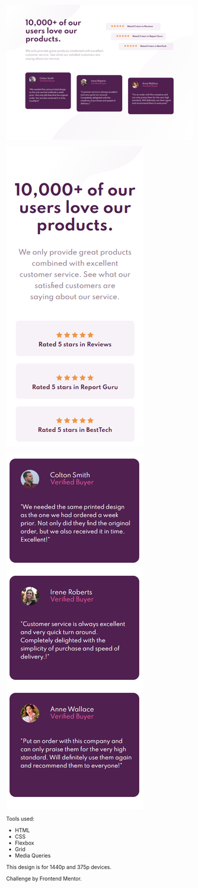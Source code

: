 ![Desktop](images/Desktop.PNG)

![Mobile1](images/mobile1.PNG)

![Mobile2](images/mobile2.PNG)

Tools used:

- HTML
- CSS
- Flexbox
- Grid
- Media Queries

This design is for 1440p and 375p devices.

Challenge by Frontend Mentor.
